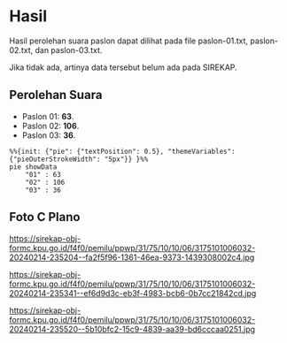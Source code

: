 # Hasil

Hasil perolehan suara paslon dapat dilihat pada file paslon-01.txt, paslon-02.txt, dan paslon-03.txt.

Jika tidak ada, artinya data tersebut belum ada pada SIREKAP.

## Perolehan Suara

 * Paslon 01: **63**.
 * Paslon 02: **106**.
 * Paslon 03: **36**.

```mermaid
%%{init: {"pie": {"textPosition": 0.5}, "themeVariables": {"pieOuterStrokeWidth": "5px"}} }%%
pie showData
    "01" : 63
    "02" : 106
    "03" : 36
```
## Foto C Plano

https://sirekap-obj-formc.kpu.go.id/f4f0/pemilu/ppwp/31/75/10/10/06/3175101006032-20240214-235204--fa2f5f96-1361-46ea-9373-1439308002c4.jpg

https://sirekap-obj-formc.kpu.go.id/f4f0/pemilu/ppwp/31/75/10/10/06/3175101006032-20240214-235341--ef6d9d3c-eb3f-4983-bcb6-0b7cc21842cd.jpg

https://sirekap-obj-formc.kpu.go.id/f4f0/pemilu/ppwp/31/75/10/10/06/3175101006032-20240214-235520--5b10bfc2-15c9-4839-aa39-bd6cccaa0251.jpg
